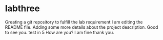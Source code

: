 # labthree
Greating a git repository to fulfill the lab requirement
I am editing the README file. Adding some more details about the project description.
Good to see you.
test in 5
How are you?
I am fine thank you.
